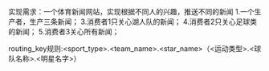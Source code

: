 
实现需求：一个体育新闻网站，实现根据不同人的兴趣，推送不同的新闻
1.一个生产者，生产三条新闻；
3.消费者1只关心湖人队的新闻；
4.消费者2只关心足球类的新闻；
5.消费者3关心所有新闻；

routing_key规则:<sport_type>.<team_name>.<star_name>（<运动类型>.<球队名称>.<明星名字>）
